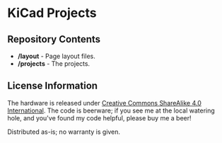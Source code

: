 KiCad Projects
==================

Repository Contents
-------------------
* **/layout** - Page layout files.
* **/projects** - The projects.

License Information
-------------------

The hardware is released under [Creative Commons ShareAlike 4.0 International](https://creativecommons.org/licenses/by-sa/4.0/).
The code is beerware; if you see me at the local watering hole, and you've found my code helpful, please buy me a beer!

Distributed as-is; no warranty is given.